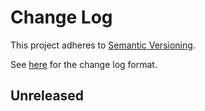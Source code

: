 # Change Log

This project adheres to [Semantic Versioning](http://semver.org/).
       
See [here](http://keepachangelog.com/) for the change log format.

## Unreleased
